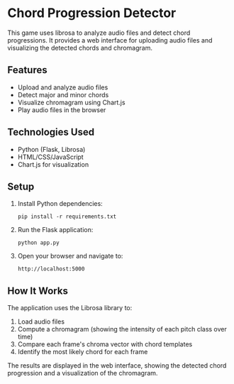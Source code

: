 # Chord Progression Detector

This game uses librosa to analyze audio files and detect chord progressions. It provides a web interface for uploading audio files and visualizing the detected chords and chromagram.

## Features

- Upload and analyze audio files
- Detect major and minor chords
- Visualize chromagram using Chart.js
- Play audio files in the browser

## Technologies Used

- Python (Flask, Librosa)
- HTML/CSS/JavaScript
- Chart.js for visualization

## Setup

1. Install Python dependencies:
   ```
   pip install -r requirements.txt
   ```

2. Run the Flask application:
   ```
   python app.py
   ```

3. Open your browser and navigate to:
   ```
   http://localhost:5000
   ```

## How It Works

The application uses the Librosa library to:
1. Load audio files
2. Compute a chromagram (showing the intensity of each pitch class over time)
3. Compare each frame's chroma vector with chord templates
4. Identify the most likely chord for each frame

The results are displayed in the web interface, showing the detected chord progression and a visualization of the chromagram.
